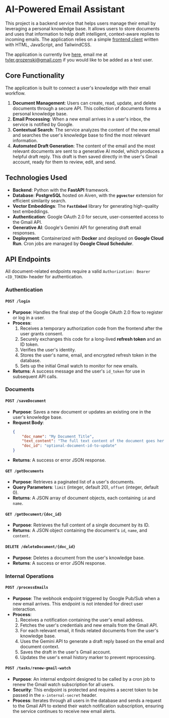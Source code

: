# AI-Powered Email Assistant

This project is a backend service that helps users manage their email by leveraging a personal knowledge base. It allows users to store documents and uses that information to help draft intelligent, context-aware replies to incoming emails. The application relies on a simple [frontend client](https://github.com/tgrozenski/agent_email_frontend.github.io) written with HTML, JavaScript, and TailwindCSS.

The application is currently live [here](https://tgrozenski.github.io/agent_email_frontend.github.io/), email me at tyler.grozenski@gmail.com if you would like to be added as a test user.

## Core Functionality

The application is built to connect a user's knowledge with their email workflow.

1.  **Document Management**: Users can create, read, update, and delete documents through a secure API. This collection of documents forms a personal knowledge base.
2.  **Email Processing**: When a new email arrives in a user's inbox, the service is notified by Google.
3.  **Contextual Search**: The service analyzes the content of the new email and searches the user's knowledge base to find the most relevant information.
4.  **Automated Draft Generation**: The content of the email and the most relevant documents are sent to a generative AI model, which produces a helpful draft reply. This draft is then saved directly in the user's Gmail account, ready for them to review, edit, and send.

## Technologies Used

- **Backend**: Python with the **FastAPI** framework.
- **Database**: **PostgreSQL** hosted on Aiven, with the **`pgvector`** extension for efficient similarity search.
- **Vector Embeddings**: The **`FastEmbed`** library for generating high-quality text embeddings.
- **Authentication**: Google OAuth 2.0 for secure, user-consented access to the Gmail API.
- **Generative AI**: Google's Gemini API for generating draft email responses.
- **Deployment**: Containerized with **Docker** and deployed on **Google Cloud Run**. Cron jobs are managed by **Google Cloud Scheduler**.

## API Endpoints

All document-related endpoints require a valid `Authorization: Bearer <ID_TOKEN>` header for authentication.

### Authentication

#### `POST /login`
- **Purpose**: Handles the final step of the Google OAuth 2.0 flow to register or log in a user.
- **Process**:
    1. Receives a temporary authorization code from the frontend after the user grants consent.
    2. Securely exchanges this code for a long-lived **refresh token** and an ID token.
    3. Verifies the user's identity.
    4. Stores the user's name, email, and encrypted refresh token in the database.
    5. Sets up the initial Gmail watch to monitor for new emails.
- **Returns**: A success message and the user's `id_token` for use in subsequent API calls.

### Documents

#### `POST /saveDocument`
- **Purpose**: Saves a new document or updates an existing one in the user's knowledge base.
- **Request Body**:
    ```json
    {
        "doc_name": "My Document Title",
        "text_content": "The full text content of the document goes here.",
        "doc_id": "optional-document-id-to-update"
    }
    ```
- **Returns**: A success or error JSON response.

#### `GET /getDocuments`
- **Purpose**: Retrieves a paginated list of a user's documents.
- **Query Parameters**: `limit` (integer, default 20), `offset` (integer, default 0).
- **Returns**: A JSON array of document objects, each containing `id` and `name`.

#### `GET /getDocument/{doc_id}`
- **Purpose**: Retrieves the full content of a single document by its ID.
- **Returns**: A JSON object containing the document's `id`, `name`, and `content`.

#### `DELETE /deleteDocument/{doc_id}`
- **Purpose**: Deletes a document from the user's knowledge base.
- **Returns**: A success or error JSON response.

### Internal Operations

#### `POST /processEmails`
- **Purpose**: The webhook endpoint triggered by Google Pub/Sub when a new email arrives. This endpoint is not intended for direct user interaction.
- **Process**:
    1. Receives a notification containing the user's email address.
    2. Fetches the user's credentials and new emails from the Gmail API.
    3. For each relevant email, it finds related documents from the user's knowledge base.
    4. Uses the Gemini API to generate a draft reply based on the email and document context.
    5. Saves the draft in the user's Gmail account.
    6. Updates the user's email history marker to prevent reprocessing.

#### `POST /tasks/renew-gmail-watch`
- **Purpose**: An internal endpoint designed to be called by a cron job to renew the Gmail watch subscription for all users.
- **Security**: This endpoint is protected and requires a secret token to be passed in the `x-internal-secret` header.
- **Process**: Iterates through all users in the database and sends a request to the Gmail API to extend their watch notification subscription, ensuring the service continues to receive new email alerts.
